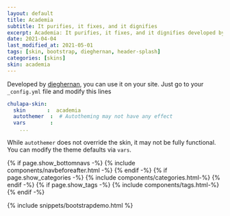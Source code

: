 ```yaml
---
layout: default
title: Academia
subtitle: It purifies, it fixes, and it dignifies
excerpt: Academia: It purifies, it fixes, and it dignifies developed by dieghernan.
date: 2021-04-04
last_modified_at: 2021-05-01
tags: [skin, bootstrap, dieghernan, header-splash]
categories: [skins]
skin: academia 
---
```



Developed by [dieghernan](https://github.com/dieghernan/), you can use it on your site. Just go to your `_config.yml` file and modify this lines

```yaml
chulapa-skin: 
  skin       :  academia 
  autothemer  :  # Autotheming may not have any effect
  vars        :    
    ...
```


While `autothemer` does not override the skin, it may not be fully functional. You can modify the theme defaults via `vars`.




{% if page.show_bottomnavs -%}
{% include components/navbeforeafter.html -%}
{% endif -%}
{% if page.show_categories -%}
{% include components/categories.html-%}
{% endif -%}
{% if page.show_tags -%}
{% include components/tags.html-%}
{% endif -%}


{% include snippets/bootstrapdemo.html  %}
